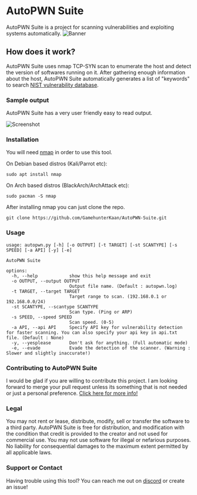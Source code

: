 # AutoPWN Suite

AutoPWN Suite is a project for scanning vulnerabilities and exploiting systems automatically.
![Banner](https://raw.githubusercontent.com/GamehunterKaan/AutoPWN-Suite/main/images/banner.png)

## How does it work?

AutoPWN Suite uses nmap TCP-SYN scan to enumerate the host and detect the version of softwares running on it. After gathering enough information about the host, AutoPWN Suite automatically generates a list of "keywords" to search [NIST vulnerability database](https://www.nist.gov/).

### Sample output

AutoPWN Suite has a very user friendly easy to read output.

![Screenshot](https://raw.githubusercontent.com/GamehunterKaan/AutoPWN-Suite/main/images/autopwn.png)

### Installation

You will need [nmap](https://nmap.org) in order to use this tool.

On Debian based distros (Kali/Parrot etc):

```
sudo apt install nmap
```

On Arch based distros (BlackArch/ArchAttack etc):

```
sudo pacman -S nmap
```

After installing nmap you can just clone the repo.

```
git clone https://github.com/GamehunterKaan/AutoPWN-Suite.git
```
### Usage

```
usage: autopwn.py [-h] [-o OUTPUT] [-t TARGET] [-st SCANTYPE] [-s SPEED] [-a API] [-y] [-e]

AutoPWN Suite

options:
  -h, --help            show this help message and exit
  -o OUTPUT, --output OUTPUT
                        Output file name. (Default : autopwn.log)
  -t TARGET, --target TARGET
                        Target range to scan. (192.168.0.1 or 192.168.0.0/24)
  -st SCANTYPE, --scantype SCANTYPE
                        Scan type. (Ping or ARP)
  -s SPEED, --speed SPEED
                        Scan speed. (0-5)
  -a API, --api API     Specify API key for vulnerability detection for faster scanning. You can also specify your api key in api.txt file. (Default : None)
  -y, --yesplease       Don't ask for anything. (Full automatic mode)
  -e, --evade           Evade the detection of the scanner. (Warning : Slower and slightly inaccurate!)
```

### Contributing to AutoPWN Suite

I would be glad if you are willing to contribute this project. I am looking forward to merge your pull request unless its something that is not needed or just a personal preference. [Click here for more info!](https://github.com/GamehunterKaan/AutoPWN-Suite/blob/main/CONTRIBUTING.md)


### Legal

You may not rent or lease, distribute, modify, sell or transfer the software to a third party. AutoPWN Suite is free for distribution, and modification with the condition that credit is provided to the creator and not used for commercial use. You may not use software for illegal or nefarious purposes. No liability for consequential damages to the maximum extent permitted by all applicable laws.


### Support or Contact

Having trouble using this tool? You can reach me out on [discord](https://github.com/GamehunterKaan/GamehunterKaan/blob/main/README.md) or create an issue!
